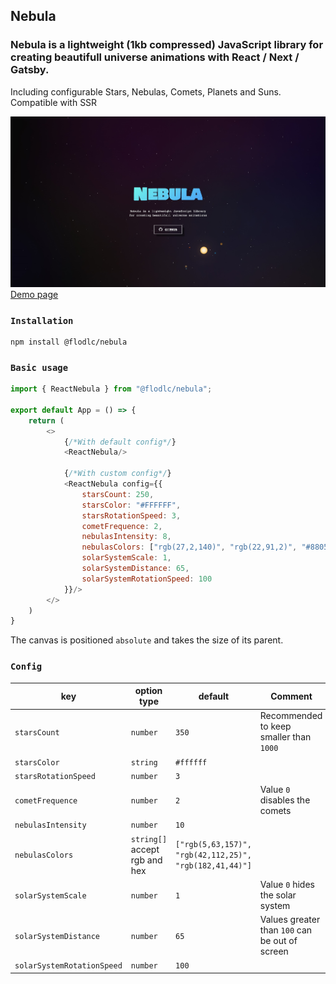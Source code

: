 ## Nebula
### Nebula is a lightweight (1kb compressed) JavaScript library for creating beautifull universe animations with React / Next / Gatsby.
Including configurable Stars, Nebulas, Comets, Planets and Suns.  
Compatible with SSR

<a href="https://nebula-demo.vercel.app/">
    <img src="https://raw.githubusercontent.com/flodlc/nebula/master/demo_image.jpg" />
</a>
<a href="https://nebula-demo.vercel.app/">Demo page</a>

### `Installation`
```
npm install @flodlc/nebula
```

### `Basic usage`
```javascript
import { ReactNebula } from "@flodlc/nebula";

export default App = () => {
    return (
        <>
            {/*With default config*/}
            <ReactNebula/>

            {/*With custom config*/}
            <ReactNebula config={{
                starsCount: 250,
                starsColor: "#FFFFFF",
                starsRotationSpeed: 3,
                cometFrequence: 2,
                nebulasIntensity: 8,
                nebulasColors: ["rgb(27,2,140)", "rgb(22,91,2)", "#880554"],
                solarSystemScale: 1,
                solarSystemDistance: 65,
                solarSystemRotationSpeed: 100
            }}/>
        </>
    )
}
 ```
The canvas is positioned ``absolute`` and takes the size of its parent.
### `Config`
key | option type | default | Comment
---|-----------|---|---
`starsCount` | `number` | `350` | Recommended to keep smaller than `1000`
`starsColor` | `string` | `#ffffff`
`starsRotationSpeed` | `number` | `3`
`cometFrequence` | `number` | `2` | Value `0` disables the comets
`nebulasIntensity` | `number` | `10`
`nebulasColors` | `string[]` accept rgb and hex | `["rgb(5,63,157)", "rgb(42,112,25)", "rgb(182,41,44)"]`
`solarSystemScale` | `number` | `1` | Value `0` hides the solar system
`solarSystemDistance` | `number` | `65` | Values greater than `100` can be out of screen 
`solarSystemRotationSpeed` | `number` | `100`
